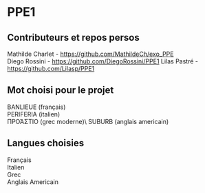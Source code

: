 # PPE1


## Contributeurs et repos persos

Mathilde Charlet - https://github.com/MathildeCh/exo_PPE<br/>
Diego Rossini - https://github.com/DiegoRossini/PPE1
Lilas Pastré - https://github.com/Lilasp/PPE1

## Mot choisi pour le projet

BANLIEUE (français)\
PERIFERIA (italien)\
ΠΡΟΆΣΤΙΟ (grec moderne)\ 
SUBURB (anglais americain)


## Langues choisies

Français\
Italien\
Grec\
Anglais Americain<br/>

